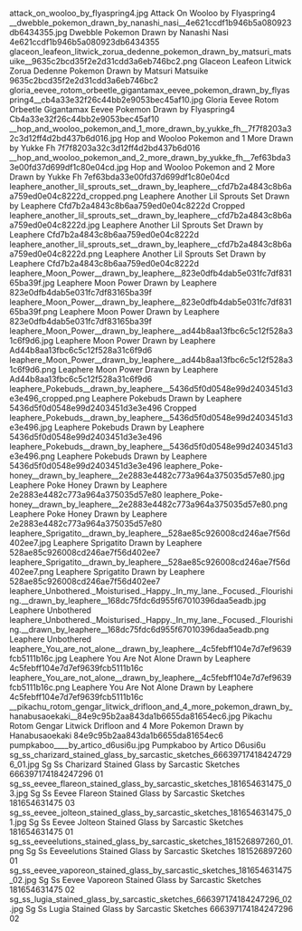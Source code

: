 attack_on_wooloo_by_flyaspring4.jpg Attack On Wooloo by Flyaspring4
__dwebble_pokemon_drawn_by_nanashi_nasi__4e621ccdf1b946b5a080923db6434355.jpg   Dwebble Pokemon Drawn by Nanashi Nasi  4e621ccdf1b946b5a080923db6434355
glaceon_leafeon_litwick_zorua_dedenne_pokemon_drawn_by_matsuri_matsuike__9635c2bcd35f2e2d31cdd3a6eb746bc2.png Glaceon Leafeon Litwick Zorua Dedenne Pokemon Drawn by Matsuri Matsuike  9635c2bcd35f2e2d31cdd3a6eb746bc2
gloria_eevee_rotom_orbeetle_gigantamax_eevee_pokemon_drawn_by_flyaspring4__cb4a33e32f26c44bb2e9053bec45af10.jpg Gloria Eevee Rotom Orbeetle Gigantamax Eevee Pokemon Drawn by Flyaspring4  Cb4a33e32f26c44bb2e9053bec45af10
__hop_and_wooloo_pokemon_and_1_more_drawn_by_yukke_fh__7f7f8203a32c3d12ff4d2bd437b6d016.jpg   Hop and Wooloo Pokemon and 1 More Drawn by Yukke Fh  7f7f8203a32c3d12ff4d2bd437b6d016
__hop_and_wooloo_pokemon_and_2_more_drawn_by_yukke_fh__7ef63bda33e00fd37d699df1c80e04cd.jpg   Hop and Wooloo Pokemon and 2 More Drawn by Yukke Fh  7ef63bda33e00fd37d699df1c80e04cd
leaphere_another_lil_sprouts_set__drawn_by_leaphere__cfd7b2a4843c8b6aa759ed0e04c8222d_cropped.png Leaphere Another Lil Sprouts Set  Drawn by Leaphere  Cfd7b2a4843c8b6aa759ed0e04c8222d Cropped
leaphere_another_lil_sprouts_set__drawn_by_leaphere__cfd7b2a4843c8b6aa759ed0e04c8222d.jpg Leaphere Another Lil Sprouts Set  Drawn by Leaphere  Cfd7b2a4843c8b6aa759ed0e04c8222d
leaphere_another_lil_sprouts_set__drawn_by_leaphere__cfd7b2a4843c8b6aa759ed0e04c8222d.png Leaphere Another Lil Sprouts Set  Drawn by Leaphere  Cfd7b2a4843c8b6aa759ed0e04c8222d
leaphere_Moon_Power__drawn_by_leaphere__823e0dfb4dab5e031fc7df83165ba39f.jpg Leaphere Moon Power  Drawn by Leaphere  823e0dfb4dab5e031fc7df83165ba39f
leaphere_Moon_Power__drawn_by_leaphere__823e0dfb4dab5e031fc7df83165ba39f.png Leaphere Moon Power  Drawn by Leaphere  823e0dfb4dab5e031fc7df83165ba39f
leaphere_Moon_Power__drawn_by_leaphere__ad44b8aa13fbc6c5c12f528a31c6f9d6.jpg Leaphere Moon Power  Drawn by Leaphere  Ad44b8aa13fbc6c5c12f528a31c6f9d6
leaphere_Moon_Power__drawn_by_leaphere__ad44b8aa13fbc6c5c12f528a31c6f9d6.png Leaphere Moon Power  Drawn by Leaphere  Ad44b8aa13fbc6c5c12f528a31c6f9d6
leaphere_Pokebuds__drawn_by_leaphere__5436d5f0d0548e99d2403451d3e3e496_cropped.png Leaphere Pokebuds  Drawn by Leaphere  5436d5f0d0548e99d2403451d3e3e496 Cropped
leaphere_Pokebuds__drawn_by_leaphere__5436d5f0d0548e99d2403451d3e3e496.jpg Leaphere Pokebuds  Drawn by Leaphere  5436d5f0d0548e99d2403451d3e3e496
leaphere_Pokebuds__drawn_by_leaphere__5436d5f0d0548e99d2403451d3e3e496.png Leaphere Pokebuds  Drawn by Leaphere  5436d5f0d0548e99d2403451d3e3e496
leaphere_Poke-honey__drawn_by_leaphere__2e2883e4482c773a964a375035d57e80.jpg Leaphere Poke Honey  Drawn by Leaphere  2e2883e4482c773a964a375035d57e80
leaphere_Poke-honey__drawn_by_leaphere__2e2883e4482c773a964a375035d57e80.png Leaphere Poke Honey  Drawn by Leaphere  2e2883e4482c773a964a375035d57e80
leaphere_Sprigatito__drawn_by_leaphere__528ae85c926008cd246ae7f56d402ee7.jpg Leaphere Sprigatito  Drawn by Leaphere  528ae85c926008cd246ae7f56d402ee7
leaphere_Sprigatito__drawn_by_leaphere__528ae85c926008cd246ae7f56d402ee7.png Leaphere Sprigatito  Drawn by Leaphere  528ae85c926008cd246ae7f56d402ee7
leaphere_Unbothered._Moisturised._Happy._In_my_lane._Focused._Flourishing.__drawn_by_leaphere__168dc75fdc6d955f67010396daa5eadb.jpg Leaphere Unbothered
leaphere_Unbothered._Moisturised._Happy._In_my_lane._Focused._Flourishing.__drawn_by_leaphere__168dc75fdc6d955f67010396daa5eadb.png Leaphere Unbothered
leaphere_You_are_not_alone__drawn_by_leaphere__4c5febff104e7d7ef9639fcb5111b16c.jpg Leaphere You Are Not Alone  Drawn by Leaphere  4c5febff104e7d7ef9639fcb5111b16c
leaphere_You_are_not_alone__drawn_by_leaphere__4c5febff104e7d7ef9639fcb5111b16c.png Leaphere You Are Not Alone  Drawn by Leaphere  4c5febff104e7d7ef9639fcb5111b16c
__pikachu_rotom_gengar_litwick_drifloon_and_4_more_pokemon_drawn_by_hanabusaoekaki__84e9c95b2aa843da1b6655da81654ec6.jpg   Pikachu Rotom Gengar Litwick Drifloon and 4 More Pokemon Drawn by Hanabusaoekaki  84e9c95b2aa843da1b6655da81654ec6
pumpkaboo____by_artico_d6usi6u.jpg Pumpkaboo    by Artico D6usi6u
sg_ss_charizard_stained_glass_by_sarcastic_sketches_666397174184247296_01.jpg Sg Ss Charizard Stained Glass by Sarcastic Sketches 666397174184247296 01
sg_ss_eevee_flareon_stained_glass_by_sarcastic_sketches_181654631475_03.jpg Sg Ss Eevee Flareon Stained Glass by Sarcastic Sketches 181654631475 03
sg_ss_eevee_jolteon_stained_glass_by_sarcastic_sketches_181654631475_01.jpg Sg Ss Eevee Jolteon Stained Glass by Sarcastic Sketches 181654631475 01
sg_ss_eeveelutions_stained_glass_by_sarcastic_sketches_181526897260_01.png Sg Ss Eeveelutions Stained Glass by Sarcastic Sketches 181526897260 01
sg_ss_eevee_vaporeon_stained_glass_by_sarcastic_sketches_181654631475_02.jpg Sg Ss Eevee Vaporeon Stained Glass by Sarcastic Sketches 181654631475 02
sg_ss_lugia_stained_glass_by_sarcastic_sketches_666397174184247296_02.jpg Sg Ss Lugia Stained Glass by Sarcastic Sketches 666397174184247296 02
